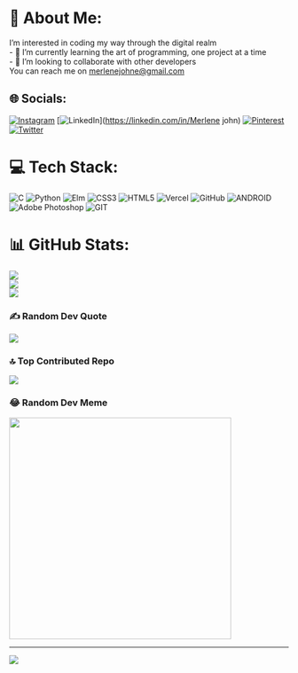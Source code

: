# 💫 About Me:
I’m interested in coding my way through the digital realm<br>- 🌱 I’m currently learning the art of programming, one project at a time<br>- 💞️ I’m looking to collaborate with other developers<br>  You can reach me on merlenejohne@gmail.com


## 🌐 Socials:
[![Instagram](https://img.shields.io/badge/Instagram-%23E4405F.svg?logo=Instagram&logoColor=white)](https://instagram.com/heir_marlie) [![LinkedIn](https://img.shields.io/badge/LinkedIn-%230077B5.svg?logo=linkedin&logoColor=white)](https://linkedin.com/in/Merlene john) [![Pinterest](https://img.shields.io/badge/Pinterest-%23E60023.svg?logo=Pinterest&logoColor=white)](https://pinterest.com/@merlenejohne) [![Twitter](https://img.shields.io/badge/Twitter-%231DA1F2.svg?logo=Twitter&logoColor=white)](https://twitter.com/merleen_johne) 

# 💻 Tech Stack:
![C](https://img.shields.io/badge/c-%2300599C.svg?style=for-the-badge&logo=c&logoColor=white) ![Python](https://img.shields.io/badge/python-3670A0?style=for-the-badge&logo=python&logoColor=ffdd54) ![Elm](https://img.shields.io/badge/Elm-60B5CC?style=for-the-badge&logo=elm&logoColor=white) ![CSS3](https://img.shields.io/badge/css3-%231572B6.svg?style=for-the-badge&logo=css3&logoColor=white) ![HTML5](https://img.shields.io/badge/html5-%23E34F26.svg?style=for-the-badge&logo=html5&logoColor=white) ![Vercel](https://img.shields.io/badge/vercel-%23000000.svg?style=for-the-badge&logo=vercel&logoColor=white) ![GitHub](https://img.shields.io/badge/GitHub-%23121011.svg?style=for-the-badge&logo=github&logoColor=white) ![ANDROID](https://img.shields.io/badge/android-%2320232a.svg?style=for-the-badge&logo=android&logoColor=%a4c639) ![Adobe Photoshop](https://img.shields.io/badge/adobephotoshop-%2331A8FF.svg?style=for-the-badge&logo=adobephotoshop&logoColor=white) ![GIT](https://img.shields.io/badge/Git-fc6d26?style=for-the-badge&logo=git&logoColor=white)
# 📊 GitHub Stats:
![](https://github-readme-stats.vercel.app/api?username=merlenejmukok&theme=dark&hide_border=false&include_all_commits=false&count_private=false)<br/>
![](https://github-readme-streak-stats.herokuapp.com/?user=merlenejmukok&theme=dark&hide_border=false)<br/>
![](https://github-readme-stats.vercel.app/api/top-langs/?username=merlenejmukok&theme=dark&hide_border=false&include_all_commits=false&count_private=false&layout=compact)

### ✍️ Random Dev Quote
![](https://quotes-github-readme.vercel.app/api?type=horizontal&theme=radical)

### 🔝 Top Contributed Repo
![](https://github-contributor-stats.vercel.app/api?username=merlenejmukok&limit=5&theme=radical&combine_all_yearly_contributions=true)

### 😂 Random Dev Meme
<img src='https://randommeme-five.vercel.app/' style="height: 400px;"/>

---
[![](https://visitcount.itsvg.in/api?id=merlenejmukok&icon=0&color=0)](https://visitcount.itsvg.in)

<!-- Proudly created with GPRM ( https://gprm.itsvg.in ) -->
